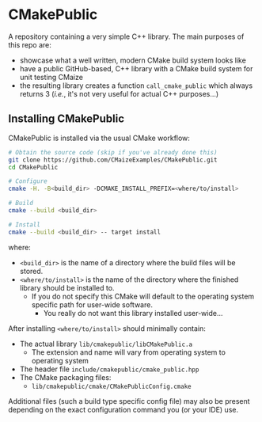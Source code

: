 # CMakePublic
A repository containing a very simple C++ library. The main purposes of this 
repo are:

- showcase what a well written, modern CMake build system looks like
- have a public GitHub-based, C++ library with a CMake build system for unit 
  testing CMaize
- the resulting library creates a function `call_cmake_public` which always
  returns 3 (*i.e.*, it's not very useful for actual C++ purposes...)  

## Installing CMakePublic

CMakePublic is installed via the usual CMake workflow:

```.bash
# Obtain the source code (skip if you've already done this)
git clone https://github.com/CMaizeExamples/CMakePublic.git
cd CMakePublic

# Configure
cmake -H. -B<build_dir> -DCMAKE_INSTALL_PREFIX=<where/to/install>

# Build
cmake --build <build_dir>

# Install
cmake --build <build_dir> -- target install
```

where:

- `<build_dir>` is the name of a directory where the build files will be stored.
- `<where/to/install>` is the name of the directory where the finished library
  should be installed to.
  - If you do not specify this CMake will default to the operating system 
    specific path for user-wide software.
    - You really do not want this library installed user-wide...

After installing `<where/to/install>` should minimally contain:

- The actual library `lib/cmakepublic/libCMakePublic.a`
  - The extension and name will vary from operating system to operating system
- The header file `include/cmakepublic/cmake_public.hpp`
- The CMake packaging files:
  - `lib/cmakepublic/cmake/CMakePublicConfig.cmake`

Additional files (such a build type specific config file) may also be present
depending on the exact configuration command you (or your IDE) use.